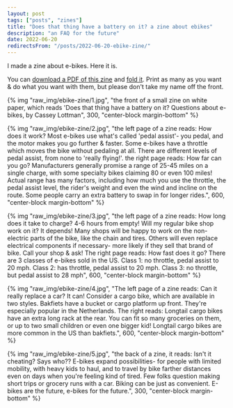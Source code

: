 ```yaml
---
layout: post
tags: ["posts", "zines"]
title: "Does that thing have a battery on it? a zine about ebikes"
description: "an FAQ for the future"
date: 2022-06-20
redirectsFrom: "/posts/2022-06-20-ebike-zine/"
---
```


I made a zine about e-bikes. Here it is.

You can [download a PDF of this zine](/files/ebike-zine.pdf) and [fold it](https://www.readbrightly.com/how-to-make-zine/). Print as many as you want & do what you want with them, but please don't take my name off the front.

{% img "raw_img/ebike-zine/1.jpg", "the front of a small zine on white paper, which reads 'Does that thing have a battery on it? Questions about e-bikes, by Cassey Lottman", 300, "center-block margin-bottom" %}

{% img "raw_img/ebike-zine/2.jpg", "the left page of a zine reads: How does it work? Most e-bikes use what's called 'pedal assist'- you pedal, and the motor makes you go further & faster. Some e-bikes have a throttle which moves the bike without pedaling at all. There are different levels of pedal assist, from none to 'really flying!'. the right page reads: How far can you go? Manufacturers generally promise a range of 25-45 miles on a single charge, with some specialty bikes claiming 80 or even 100 miles! Actual range has many factors, including how much you use the throttle, the pedal assist level, the rider's weight and even the wind and incline on the route. Some people carry an extra battery to swap in for longer rides.", 600, "center-block margin-bottom" %}

{% img "raw_img/ebike-zine/3.jpg", "the left page of a zine reads: How long does it take to charge? 4-6 hours from empty! Will my regular bike shop work on it? It depends! Many shops will be happy to work on the non-electric parts of the bike, like the chain and tires. Others will even replace electrical components if necessary- more likely if they sell that brand of bike. Call your shop & ask! The right page reads: How fast does it go? There are 3 classes of e-bikes sold in the US. Class 1: no throttle, pedal assist to 20 mph. Class 2: has throttle, pedal assist to 20 mph. Class 3: no throttle, but pedal assist to 28 mph", 600, "center-block margin-bottom" %}

{% img "raw_img/ebike-zine/4.jpg", "The left page of a zine reads: Can it really replace a car? It can! Consider a cargo bike, which are available in two styles. Bakfiets have a bucket or cargo platform up front. They're especially popular in the Netherlands. The right reads: Longtail cargo bikes have an extra long rack at the rear. You can fit so many groceries on them, or up to two small children or even one bigger kid! Longtail cargo bikes are more common in the US than bakfiets.", 600, "center-block margin-bottom" %}

{% img "raw_img/ebike-zine/5.jpg", "the back of a zine, it reads: Isn't it cheating? Says who?? E-bikes expand possibilities- for people with limited mobility, with heavy kids to haul, and to travel by bike farther distances even on days when you're feeling kind of tired. Few folks question making short trips or grocery runs with a car. Biking can be just as convenient. E-bikes are the future, e-bikes for the future.", 300, "center-block margin-bottom" %}

